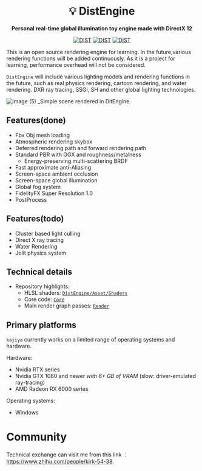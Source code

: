 <div align="center">

# 💡 DistEngine

**Personal real-time global illumination toy engine made with DirectX 12**

[![DIST](https://img.shields.io/badge/dist-open%20source-blueviolet.svg)]()
[![DIST](https://img.shields.io/badge/demo-20220722-brightgreen)]()
[![DIST](https://img.shields.io/static/v1?label=license&message=MIT&color=green)](https://opensource.org/licenses/MIT)
</div>


This is an open source rendering engine for learning. In the future,various rendering functions will be added continuously. As it is a project for learning, performance overhead will not be considered.

`DistEngine` will include various lighting models and rendering functions in the future, such as real physics rendering, cartoon rendering, and water rendering. DXR ray tracing, SSGI, SH and other global lighting technologies.


![image (5)](https://imgur.com/Oeovi71.png)
_Simple scene rendered in DitEngine. 

## Features(done)

* Fbx Obj mesh loading
* Atmospheric rendering skybox
* Deferred rendering path and forward rendering path
* Standard PBR with GGX and roughness/metalness
  * Energy-preserving multi-scattering BRDF
* Fast approximate anti-Aliasing
* Screen-space ambient occlusion
* Screen-space global illumination
* Global fog system
* FidelityFX Super Resolution 1.0
* PostProcess

## Features(todo)

* Cluster based light culling
* Direct X ray tracing
* Water Rendering
* Jolit physics system


## Technical details

* Repository highlights:
  * HLSL shaders: [`DistEngine/Asset/Shaders`](DistEngine/Asset/Shaders)
  * Core code: [`Core`](Core)
  * Main render graph passes: [`Render`](Render)

## Primary platforms

`kajiya` currently works on a limited range of operating systems and hardware.

Hardware:

* Nvidia RTX series
* Nvidia GTX 1060 and newer _with 6+ GB of VRAM_ (slow: driver-emulated ray-tracing)
* AMD Radeon RX 6000 series

Operating systems:

* Windows

# Community
Technical exchange can visit me from this link ：https://www.zhihu.com/people/kirk-54-38.
